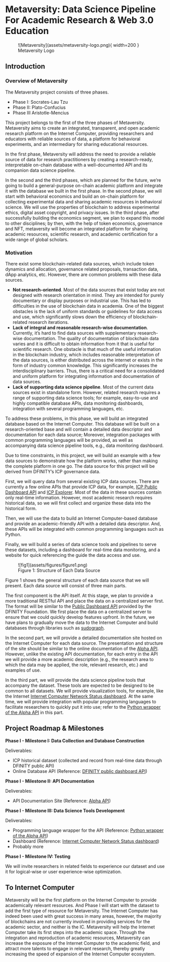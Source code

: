 # Metaversity: Data Science Pipeline For Academic Research & Web 3.0 Education

<figure markdown>
  ![Metaversity](assets/metaversity-logo.png){ width=200 }
  <figcaption>Metaversity Logo</figcaption>
</figure>

## Introduction

### Overview of Metaversity

The Metaversity project consists of three phases.

- Phase I: Socrates-Lau Tzu
- Phase II: Plato-Confucius
- Phase III Aristotle-Mencius

This project belongs to the first of the three phases of Metaversity. Metaversity aims to create an integrated, transparent, and open academic research platform on the Internet Computer, providing researchers and educators with reliable sources of data, a platform for behavioral experiments, and an intermediary for sharing educational resources. 

In the first phase, Metaversity will address the need to provide a reliable source of data for research practitioners by creating a research-ready, interpretable on-chain database with a well-documented API and its companion data science pipeline. 

In the second and the third phases, which are planned for the future, we’re going to build a general-purpose on-chain academic platform and integrate it with the database we built in the first phase. In the second phase, we will start with behavioral economics and build an on-chain platform for collecting experimental data and sharing academic resources in behavioral science. We will use the properties of blockchain to address experimental ethics, digital asset copyright, and privacy issues. In the third phase, after successfully building the economics segment, we plan to expand this model to other disciplines; by then, with the help of token economics, governance and NFT, metaversity will become an integrated platform for sharing academic resources, scientific research, and academic certification for a wide range of global scholars.

### Motivation

There exist some blockchain-related data sources, which include token dynamics and allocation, governance related proposals, transaction data, dApp analytics, etc. However, there are common problems with these data sources.

- **Not research-oriented**. Most of the data sources that exist today are not designed with research orientation in mind. They are intended for purely documentary or display purposes or industrial use. This has led to difficulties in the use of blockchain data in academia. One of the biggest obstacles is the lack of uniform standards or guidelines for data access and use, which significantly slows down the efficiency of blockchain-related research iterations. 
- **Lack of integral and reasonable research-wise documentation**. Currently, it’s hard to find data sources with supplementary research-wise documentation. The quality of documentation of blockchain data varies and it is difficult to obtain information from it that is useful for scientific research. One obstacle is that much of the useful information in the blockchain industry, which includes reasonable interpretation of the data sources, is either distributed across the internet or exists in the form of industry common knowledge. This significantly increases the interdisciplinary barriers. Thus, there is a critical need for a consolidated and uniform platform for integrating information and documentation of data sources.
- **Lack of supporting data science pipeline**. Most of the current data sources exist in standalone form. However, related research requires a range of supporting data science tools; for example, easy-to-use and highly compatible database APIs, data monitoring dashboards, integration with several programming languages, etc.

To address these problems, in this phase, we will build an integrated database based on the Internet Computer. This database will be built on a research-oriented base and will contain a detailed data descriptor and documentation for each data source; Moreover, integration packages with common programming languages will be provided, as well as accompanying data science pipeline tools, e.g., data monitoring dashboard.

Due to time constraints, in this project, we will build an example with a few data sources to demonstrate how the platform works, rather than making the complete platform in one go. The data source for this project will be derived from DFINITY’s ICP governance data. 

First, we will query data from several existing ICP data sources. There are currently a few online APIs that provide ICP data, for example, [ICP Public Dashboard API](https://www.google.com/url?q=https://ic-api.internetcomputer.org/&sa=D&source=editors&ust=1656587722268490&usg=AOvVaw10ZGOK6BmepPGOCYnRxlrx) and [ICP Explorer](https://www.google.com/url?q=https://www.icpexplorer.org/%23/&sa=D&source=editors&ust=1656587722268843&usg=AOvVaw276vEoCJ-6VVtUgGKSFlsx). Most of the data in these sources contain only real-time information. However, most academic research requires historical data, so we will first collect and organize these data into the historical form.

Then, we will use the data to build an Internet Computer-based database and provide an academic-friendly API with a detailed data descriptor. And, these APIs will be integrated with common programming languages such as Python.

Finally, we will build a series of data science tools and pipelines to serve these datasets, including a dashboard for real-time data monitoring, and a website for quick referencing the guide the data access and use. 

<figure markdown>
  ![fig1](assets/figures/figure1.png)
  <figcaption>Figure 1: Structure of Each Data Source</figcaption>
</figure>

Figure 1 shows the general structure of each data source that we will present. Each data source will consist of three main parts. 

The first component is the API itself. At this stage, we plan to provide a more traditional RESTful API and place the data on a centralized server first. The format will be similar to the [Public Dashboard API](https://www.google.com/url?q=https://ic-api.internetcomputer.org/api&sa=D&source=editors&ust=1656587722269640&usg=AOvVaw22OINPory19GRapdq0CHr9) provided by the DFINITY Foundation. We first place the data on a centralized server to ensure that we could quickly develop features upfront. In the future, we have plans to gradually move the data to the Internet Computer and build databases through libraries such as [sudograph](https://www.google.com/url?q=https://github.com/sudograph/sudograph&sa=D&source=editors&ust=1656587722269916&usg=AOvVaw2QYYqtKaNzifT-vqiXcxH0).

In the second part, we will provide a detailed documentation site hosted on the Internet Computer for each data source. The presentation and structure of the site should be similar to the online documentation of the [Alpha API](https://www.google.com/url?q=https://www.alphavantage.co/documentation/&sa=D&source=editors&ust=1656587722270318&usg=AOvVaw36j0tuF__oXDJX6RIvBWOU). However, unlike the existing API documentation, for each entry in the API we will provide a more academic description (e.g., the research area to which the data may be applied, the role, relevant research, etc.) and examples of use.

In the third part, we will provide the data science pipeline tools that accompany the dataset. These tools are expected to be designed to be common to all datasets. We will provide visualization tools, for example, like the Internet [Internet Computer Network Status dashboard](https://www.google.com/url?q=https://dashboard.internetcomputer.org/&sa=D&source=editors&ust=1656587722270664&usg=AOvVaw2a3JPThgukFfytl1bZI6X0). At the same time, we will provide integration with popular programming languages to facilitate researchers to quickly put it into use; refer to the [Python wrapper of the Alpha API](https://www.google.com/url?q=https://github.com/RomelTorres/alpha_vantage&sa=D&source=editors&ust=1656587722270918&usg=AOvVaw0GIY3eamWJFAJfw6NZVZ2y) in this part.

## Project Roadmap & Milestones

**Phase I - Milestone I: Data Collection and Database Construction**

Deliverables:

- ICP historical dataset (collected and record from real-time data through DFINITY public API)
- Online Database API (Reference: [DFINITY public dashboard API](https://www.google.com/url?q=https://ic-api.internetcomputer.org/api&sa=D&source=editors&ust=1656587722271723&usg=AOvVaw2ck94Yyon8frK3AGGbwKCO))

**Phase I - Milestone II: API Documentation**

Deliverables:

- API Documentation Site (Reference: [Alpha API](https://www.google.com/url?q=https://www.alphavantage.co/documentation/&sa=D&source=editors&ust=1656587722272356&usg=AOvVaw1PgU-WYEPL5leL_YBu8ooo))

**Phase I - Milestone III: Data Science Tools Development**

Deliverables:

- Programming language wrapper for the API (Reference: [Python wrapper of the Alpha API](https://www.google.com/url?q=https://github.com/RomelTorres/alpha_vantage&sa=D&source=editors&ust=1656587722272992&usg=AOvVaw0V_qp_kS9Ag4bI6wtZTSqL))
- Dashboard (Reference: [Internet Computer Network Status dashboard](https://www.google.com/url?q=https://dashboard.internetcomputer.org/&sa=D&source=editors&ust=1656587722273450&usg=AOvVaw2936zrp13Z2VSOfbPtFOYM))
- Probably more

**Phase I - Milestone IV: Testing**

We will invite researchers in related fields to experience our dataset and use it for logical-wise or user experience-wise optimization.

## To Internet Computer

Metaversity will be the first platform on the Internet Computer to provide academically relevant resources. And Phase I will start with the dataset to add the first type of resource for Metaversity. The Internet Computer has indeed been used with great success in many areas, however, the majority of blockchains are not currently involved in providing services for the academic sector, and neither is the IC. Metaversity will help the Internet Computer take its first steps into the academic space. Through the integration and reproduction of academic resources, Metaversity can increase the exposure of the Internet Computer to the academic field, and attract more talents to engage in relevant research, thereby greatly increasing the speed of expansion of the Internet Computer ecosystem.
